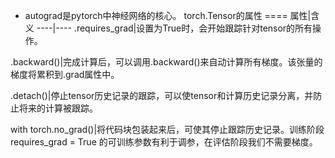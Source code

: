 * autograd是pytorch中神经网络的核心。
torch.Tensor的属性
====
属性|含义
----|----
.requires_grad|设置为True时，会开始跟踪针对tensor的所有操作。

.backward()|完成计算后，可以调用.backward()来自动计算所有梯度。该张量的梯度将累积到.grad属性中。

.detach()|停止tensor历史记录的跟踪，可以使tensor和计算历史记录分离，并防止将来的计算被跟踪。

with torch.no_grad()|将代码块包装起来后，可使其停止跟踪历史记录。训练阶段requires_grad = True 的可训练参数有利于调参，在评估阶段我们不需要梯度。
